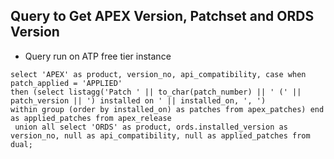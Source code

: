 ## Query to Get APEX Version, Patchset and ORDS Version

- Query run on ATP free tier instance

```
select 'APEX' as product, version_no, api_compatibility, case when patch_applied = 'APPLIED'
then (select listagg('Patch ' || to_char(patch_number) || ' (' || patch_version || ') installed on ' || installed_on, ', ')
within group (order by installed_on) as patches from apex_patches) end as applied_patches from apex_release
 union all select 'ORDS' as product, ords.installed_version as version_no, null as api_compatibility, null as applied_patches from dual;
```
